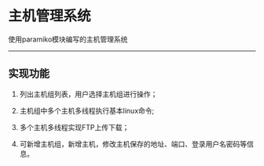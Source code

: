 # 主机管理系统



使用paramiko模块编写的主机管理系统



------

## 实现功能

1. 列出主机组列表，用户选择主机组进行操作；

2. 主机组中多个主机多线程执行基本linux命令;

3. 多个主机多线程实现FTP上传下载；

4. 可新增主机组，新增主机，修改主机保存的地址、端口、登录用户名密码等信息。

   ​